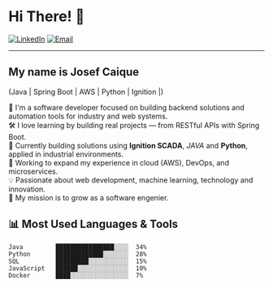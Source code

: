 # Hi There! 👋

[![LinkedIn](https://img.shields.io/badge/LinkedIn-Josef%20Caique-blue?logo=linkedin)](https://www.linkedin.com/in/josef-silva-a21b06220/)
[![Email](https://img.shields.io/badge/Email-contato@josefcaique.dev-blue)](mailto:jcaique10@gmail.com)

---

## My name is Josef Caique

(Java | Spring Boot | AWS | Python | Ignition |)

🧠 I'm a software developer focused on building backend solutions and automation tools for industry and web systems.  
🛠️ I love learning by building real projects — from RESTful APIs with Spring Boot.  
👷 Currently building solutions using **Ignition SCADA**, *JAVA* and **Python**, applied in industrial environments.  
🚀 Working to expand my experience in cloud (AWS), DevOps, and microservices.  
💡 Passionate about web development, machine learning, technology and innovation.  
🎯 My mission is to grow as a software engenier.


## 📊 Most Used Languages & Tools

```text
Java         ████████████████░░░░  34%
Python       █████████████░░░░░░░  28%
SQL          █████████░░░░░░░░░░░  15%
JavaScript   ██████░░░░░░░░░░░░░░  10%
Docker       ████░░░░░░░░░░░░░░░░  7%

